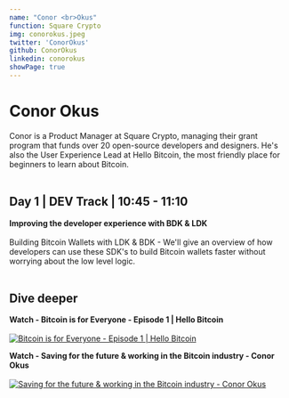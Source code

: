 ```yaml
---
name: "Conor <br>Okus"
function: Square Crypto
img: conorokus.jpeg
twitter: 'ConorOkus'
github: ConorOkus
linkedin: conorokus
showPage: true
---
```


# Conor Okus
 
Conor is a Product Manager at Square Crypto, managing their grant program that funds over 20 open-source developers and designers. He's also the User Experience Lead at Hello Bitcoin, the most friendly place for beginners to learn about Bitcoin. 
<br><br>

## Day 1 | DEV Track | 10:45 - 11:10

<b>Improving the developer experience with BDK & LDK</b><br><br>
Building Bitcoin Wallets with LDK & BDK - We'll give an overview of how developers can use these SDK's to build Bitcoin wallets faster without worrying about the low level logic.  <br><br>

## Dive deeper


<div class="grid grid-cols-1 md:grid-cols-2 gap-5">
<div class="p-3 my-2">

**Watch - Bitcoin is for Everyone - Episode 1 | Hello Bitcoin** <br><br>
[ ![Bitcoin is for Everyone - Episode 1 | Hello Bitcoin](/content/conor_hello.png)](https://www.youtube.com/watch?v=oubZGyDY4Dc/)
</div>

<div class="p-3 my-2">

**Watch - Saving for the future & working in the Bitcoin industry - Conor Okus** <br><br>
[ ![Saving for the future & working in the Bitcoin industry - Conor Okus](/content/conor_future.png)](https://www.youtube.com/watch?v=WCKRR09UqrM/)
</div>

</div>

<br>


